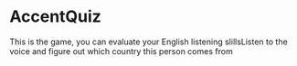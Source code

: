 # AccentQuiz
This is the game, you can evaluate your English listening slillsListen to the voice and figure out which country this person comes from 
